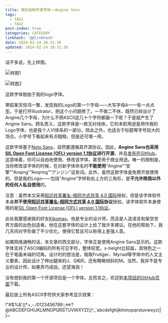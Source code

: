 ```yaml
---
title: 我的自制开源字体——Angine Sans
tags:
  - TAG1
  - TAG2
post-index: true
categories: CATEGORY
linkhash: '@@linkhash'
date: 2024-02-24 20:31:36
updated: 2024-02-24 20:31:36
---
```

话不多说，先上样图。

![样图1](https://ooo.0x0.ooo/2024/02/24/OyiJ3v.png)

![样图2](https://ooo.0x0.ooo/2024/02/24/OyipGY.png)

这款字体脱胎于我的logo字体。

寒假某天惊鸿一瞥，发现我的Logo的第一个字母——大写字母A——有一点点歪。于是打开Illustrator，把这个小问题修了。一不做二不休，既然已经设计了Angine几个字母，为什么不把ASCII这几十个字符都画一下呢？于是就产生了Angine Sans。顾名思义，这款字体是一款无衬线体。它的本职用途是用作我的Logo字体，也是我个人VI体系的一部分。除此之外，也适合于标题等字号较大的场合。小字号下看起来有点粗糙，但是还可堪一用。

这款字体基于[Noto Sans](https://fonts.google.com/noto)，自然要遵循其开源协议。因此，**Angine Sans也采用[SIL Open Font License (OFL) version 1.1协议](https://openfontlicense.org/)进行开源**，并且[发布在GitHub](https://github.com/angine04/angine-sans)。这意味着，你可以自由地使用、修改该字体，甚至用于商业用途。唯一的限制是，当你修改该字体的时候，在对新字体命名时**不能使用**“Angine”“安擎”“Anqing”“Anqring”“アンジン”这些词。此外，虽然这款字体是免费开放使用的，但是我的Logo——包括“Angine”字样和右上方的三角形，是**不允许除我以外的任何人私自使用**的。

注意：虽然本文采用[知识共享署名-相同方式共享 4.0 国际](http://creativecommons.org/licenses/by-sa/4.0/?ref=chooser-v1)授权，但是该字体软件本身**并不使用[知识共享署名-相同方式共享 4.0 国际](http://creativecommons.org/licenses/by-sa/4.0/?ref=chooser-v1)协议**授权。该字体软件本身使用的是[SIL Open Font License (OFL) version 1.1协议](https://openfontlicense.org/)。

此处我要感谢我的好友[Kikomas](https://kikomas.art)。他是专业的设计师，而且是人造语言和架空世界方面的出色创造者。他在这套字体的设计上给了我许多建议。在他的帮助下，我几天间对字形做了不少优化，使得它暂且可以称得上差强人意。

如果网络通畅的话，本文章的西文部分，字体正是使用Angine Sans显示的。这款字体支持了ASCII编码的所有可见字符，整体较宽，x-height比较扁，其特色之一在于笔画末端的切角。设计时的想法是，吸取Frutiger、Myriad等字体中的人文主义要素，因此设计了伸出腿来的J、Q和R，还有略略倾斜的M。当然，我并不是专业的设计师，如果弄巧成拙，还望海涵！

没有想到我的第一个开源项目是一个字体。总而言之，欢迎到[本项目的GitHub页面](https://github.com/angine04/angine-sans)下载。

最后放上所有ASCII字符供大家参考显示效果：

!"#$%&'()*+,-./0123456789:;<=>?@ABCDEFGHIJKLMNOPQRSTUVWXYZ[\\]^_`abcdefghijklmnopqrstuvwxyz{|}~


<style>
  @font-face{
    font-family: 'Angine Sans';
    src: local('Angine Sans'), url("#{config.root}font/AngineSans.otf");
  }
  #post-bg{
  font-family: 'Angine Sans', 'Noto Sans', 'San Francisco', 'Arial', 'Helvetica', 'Droid Sans', 'Noto Sans SC', 'PingFang SC', 'Noto Sans JP', 'Microsoft Yahei', 'sans-serif' !important;
  }
</style>